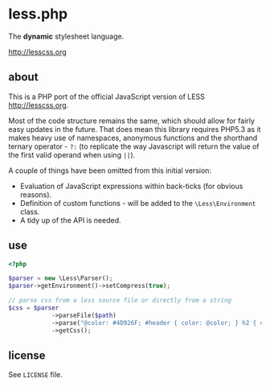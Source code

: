 less.php
========

The **dynamic** stylesheet language.

<http://lesscss.org>

about
-----

This is a PHP port of the official JavaScript version of LESS <http://lesscss.org>.

Most of the code structure remains the same, which should allow for fairly easy updates in the future. That does
mean this library requires PHP5.3 as it makes heavy use of namespaces, anonymous functions and the shorthand ternary
operator - `?:` (to replicate the way Javascript will return the value of the first valid operand when using  `||`).

A couple of things have been omitted from this initial version:

- Evaluation of JavaScript expressions within back-ticks (for obvious reasons).
- Definition of custom functions - will be added to the `\Less\Environment` class.
- A tidy up of the API is needed.

use
---

```php
<?php

$parser = new \Less\Parser();
$parser->getEnvironment()->setCompress(true);

// parse css from a less source file or directly from a string
$css = $parser
            ->parseFile($path)
            ->parse("@color: #4D926F; #header { color: @color; } h2 { color: @color; }")
            ->getCss();
```

license
-------

See `LICENSE` file.

